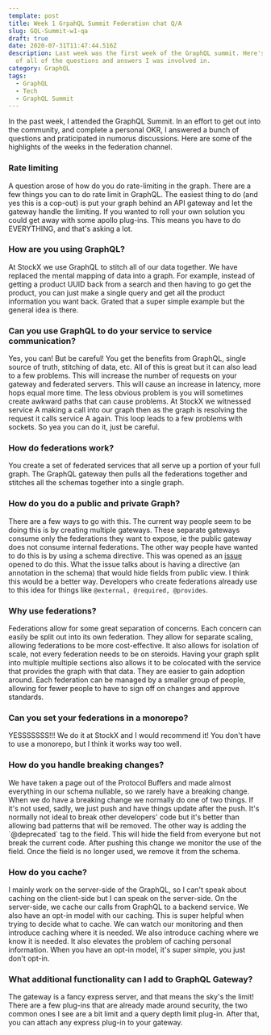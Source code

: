 ```yaml
---
template: post
title: Week 1 GrpahQL Summit Federation chat Q/A
slug: GQL-Summit-w1-qa
draft: true
date: 2020-07-31T11:47:44.516Z
description: Last week was the first week of the GraphQL summit. Here's a recap
  of all of the questions and answers I was involved in.
category: GraphQL
tags:
  - GraphQL
  - Tech
  - GraphQL Summit
---
```

In the past week, I attended the GraphQL Summit. In an effort to get out into the community, and complete a personal OKR, I answered a bunch of questions and praticipated in numorus discussions. Here are some of the highlights of the weeks in the federation channel.  

### Rate limiting

A question arose of how do you do rate-limiting in the graph. There are a few things you can to do rate limit in GraphQL. The easiest thing to do (and yes this is a cop-out) is put your graph behind an API gateway and let the gateway handle the limiting. If you wanted to roll your own solution you could get away with some apollo plug-ins. This means you have to do EVERYTHING, and that's asking a lot.

### How are you using GraphQL?

At StockX we use GraphQL to stitch all of our data together. We have replaced the mental mapping of data into a graph. For example, instead of getting a product UUID back from a search and then having to go get the product, you can just make a single query and get all the product information you want back. Grated that a super simple example but the general idea is there.

### Can you use GraphQL to do your service to service communication?

Yes, you can! But be careful! You get the benefits from GraphQL, single source of truth, stitching of data, etc. All of this is great but it can also lead to a few problems. This will increase the number of requests on your gateway and federated servers. This will cause an increase in latency, more hops equal more time. The less obvious problem is you will sometimes create awkward paths that can cause problems. At StockX we witnessed service A making a call into our graph then as the graph is resolving the request it calls service A again. This loop leads to a few problems with sockets. So yea you can do it, just be careful.

### How do federations work?

You create a set of federated services that all serve up a portion of your full graph. The GraphQL gateway then pulls all the federations together and stitches all the schemas together into a single graph.

### How do you do a public and private Graph?

There are a few ways to go with this. The current way people seem to be doing this is by creating multiple gateways. These separate gateways consume only the federations they want to expose, ie the public gateway does not consume internal federations. The other way people have wanted to do this is by using a schema directive. This was opened as an [issue](https://github.com/apollographql/apollo-server/issues/2812) opened to do this. What the issue talks about is having a directive (an annotation in the schema) that would hide fields from public view. I think this would be a better way. Developers who create federations already use to this idea for things like `@external, @required, @provides`.

### Why use federations?

Federations allow for some great separation of concerns. Each concern can easily be split out into its own federation. They allow for separate scaling, allowing federations to be more cost-effective. It also allows for isolation of scale, not every federation needs to be on steroids. Having your graph split into multiple multiple sections also allows it to be colocated with the service that provides the graph with that data. They are easier to gain adoption around. Each federation can be managed by a smaller group of people, allowing for fewer people to have to sign off on changes and approve standards.

### Can you set your federations in a monorepo?

YESSSSSSS!!! We do it at StockX and I would recommend it! You don't have to use a monorepo, but I think it works way too well.

### How do you handle breaking changes?

We have taken a page out of the Protocol Buffers and made almost everything in our schema nullable, so we rarely have a breaking change. When we do have a breaking change we normally do one of two things. If it's not used, sadly, we just push and have things update after the push. It's normally not ideal to break other developers' code but it's better than allowing bad patterns that will be removed. The other way is adding the \`@deprecated\` tag to the field. This will hide the field from everyone but not break the current code. After pushing this change we monitor the use of the field. Once the field is no longer used, we remove it from the schema.

### How do you cache?

I mainly work on the server-side of the GraphQL, so I can't speak about caching on the client-side but I can speak on the server-side. On the server-side, we cache our calls from GraphQL to a backend service. We also have an opt-in model with our caching. This is super helpful when trying to decide what to cache. We can watch our monitoring and then introduce caching where it is needed. We also introduce caching where we know it is needed. It also elevates the problem of caching personal information. When you have an opt-in model, it's super simple, you just don't opt-in.

### What additional functionality can I add to GraphQL Gateway?

The gateway is a fancy express server, and that means the sky's the limit! There are a few plug-ins that are already made around security, the two common ones I see are a bit limit and a query depth limit plug-in. After that, you can attach any express plug-in to your gateway.
